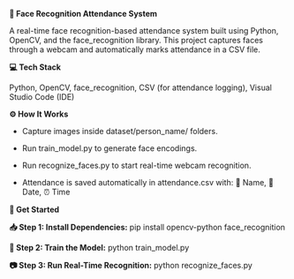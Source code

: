 **📸 Face Recognition Attendance System**

A real-time face recognition-based attendance system built using Python, OpenCV, and the face_recognition library. This project captures faces through a webcam and automatically marks attendance in a CSV file.

**💻 Tech Stack**

Python, 
OpenCV, 
face_recognition, 
CSV (for attendance logging), 
Visual Studio Code (IDE)

**⚙️ How It Works**

- Capture images inside dataset/person_name/ folders.

- Run train_model.py to generate face encodings.

- Run recognize_faces.py to start real-time webcam recognition.

- Attendance is saved automatically in attendance.csv with:
👤 Name, 
📅 Date, 
⏰ Time

**🚀 Get Started**

**📥 Step 1: Install Dependencies:** 
pip install opencv-python face_recognition

**🧠 Step 2: Train the Model:**
python train_model.py

**📷 Step 3: Run Real-Time Recognition:**
python recognize_faces.py
